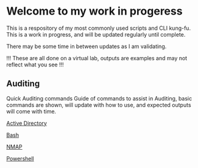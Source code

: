 # Welcome to my work in progeress
 This is a respository of my most commonly used scripts and CLI kung-fu. This is a work in progress, and will be updated regularly until complete. 

 There may be some time in between updates as I am validating.   

 !!! These are all done on a virtual lab, outputs are examples and may not reflect what you see !!! 


## Auditing
 Quick Auditing commands 
 Guide of commands to assist in Auditing, basic commands are shown, will update with how to use, and expected outputs will come with time. 

[Active Directory](../Auditing/Active%20Directory/Active%20Directory.md)

[Bash](../Auditing/Bash/bash.md)

[NMAP](../Auditing/Nmap/nmap.md)

[Powershell](../Auditing/Powershell/powershell.md)
 